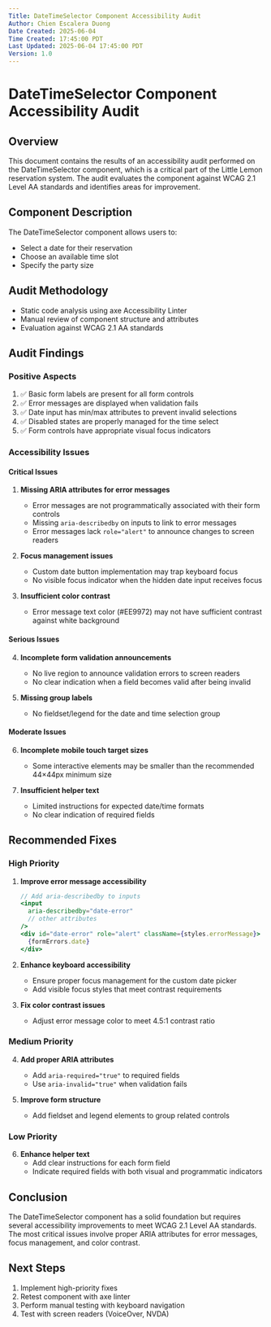 ```yaml
---
Title: DateTimeSelector Component Accessibility Audit
Author: Chien Escalera Duong
Date Created: 2025-06-04
Time Created: 17:45:00 PDT
Last Updated: 2025-06-04 17:45:00 PDT
Version: 1.0
---
```


# DateTimeSelector Component Accessibility Audit

## Overview
This document contains the results of an accessibility audit performed on the DateTimeSelector component, which is a critical part of the Little Lemon reservation system. The audit evaluates the component against WCAG 2.1 Level AA standards and identifies areas for improvement.

## Component Description
The DateTimeSelector component allows users to:
- Select a date for their reservation
- Choose an available time slot
- Specify the party size

## Audit Methodology
- Static code analysis using axe Accessibility Linter
- Manual review of component structure and attributes
- Evaluation against WCAG 2.1 AA standards

## Audit Findings

### Positive Aspects
1. ✅ Basic form labels are present for all form controls
2. ✅ Error messages are displayed when validation fails
3. ✅ Date input has min/max attributes to prevent invalid selections
4. ✅ Disabled states are properly managed for the time select
5. ✅ Form controls have appropriate visual focus indicators

### Accessibility Issues

#### Critical Issues

1. **Missing ARIA attributes for error messages**
   - Error messages are not programmatically associated with their form controls
   - Missing `aria-describedby` on inputs to link to error messages
   - Error messages lack `role="alert"` to announce changes to screen readers

2. **Focus management issues**
   - Custom date button implementation may trap keyboard focus
   - No visible focus indicator when the hidden date input receives focus

3. **Insufficient color contrast**
   - Error message text color (#EE9972) may not have sufficient contrast against white background

#### Serious Issues

4. **Incomplete form validation announcements**
   - No live region to announce validation errors to screen readers
   - No clear indication when a field becomes valid after being invalid

5. **Missing group labels**
   - No fieldset/legend for the date and time selection group

#### Moderate Issues

6. **Incomplete mobile touch target sizes**
   - Some interactive elements may be smaller than the recommended 44×44px minimum size

7. **Insufficient helper text**
   - Limited instructions for expected date/time formats
   - No clear indication of required fields

## Recommended Fixes

### High Priority

1. **Improve error message accessibility**
   ```jsx
   // Add aria-describedby to inputs
   <input 
     aria-describedby="date-error"
     // other attributes
   />
   <div id="date-error" role="alert" className={styles.errorMessage}>
     {formErrors.date}
   </div>
   ```

2. **Enhance keyboard accessibility**
   - Ensure proper focus management for the custom date picker
   - Add visible focus styles that meet contrast requirements

3. **Fix color contrast issues**
   - Adjust error message color to meet 4.5:1 contrast ratio

### Medium Priority

4. **Add proper ARIA attributes**
   - Add `aria-required="true"` to required fields
   - Use `aria-invalid="true"` when validation fails

5. **Improve form structure**
   - Add fieldset and legend elements to group related controls

### Low Priority

6. **Enhance helper text**
   - Add clear instructions for each form field
   - Indicate required fields with both visual and programmatic indicators

## Conclusion
The DateTimeSelector component has a solid foundation but requires several accessibility improvements to meet WCAG 2.1 Level AA standards. The most critical issues involve proper ARIA attributes for error messages, focus management, and color contrast.

## Next Steps
1. Implement high-priority fixes
2. Retest component with axe linter
3. Perform manual testing with keyboard navigation
4. Test with screen readers (VoiceOver, NVDA)
